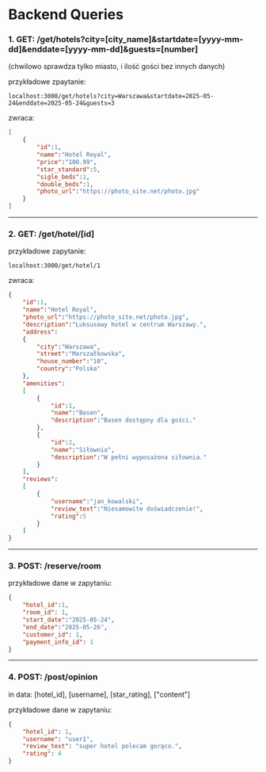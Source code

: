 # Backend Queries


### 1. GET: /get/hotels?city=[city_name]&startdate=[yyyy-mm-dd]&enddate=[yyyy-mm-dd]&guests=[number]

(chwilowo sprawdza tylko miasto, i ilość gości bez innych danych)

przykładowe zpaytanie:

`localhost:3000/get/hotels?city=Warszawa&startdate=2025-05-24&enddate=2025-05-24&guests=3`

zwraca:

```json
[
    {
        "id":1,
        "name":"Hotel Royal",
        "price":"100.99",
        "star_standard":5,
        "sigle_beds":1,
        "double_beds":1,
        "photo_url":"https://photo_site.net/photo.jpg"
    }
]
```
------------------
### 2. GET: /get/hotel/[id]

przykładowe zapytanie:

`localhost:3000/get/hotel/1`

zwraca:
```json
{
    "id":1,
    "name":"Hotel Royal",
    "photo_url":"https://photo_site.net/photo.jpg",
    "description":"Luksusowy hotel w centrum Warszawy.",
    "address":
    {
        "city":"Warszawa",
        "street":"Marszałkowska",
        "house_number":"10",
        "country":"Polska"
    },
    "amenities":
    [
        {
            "id":1,
            "name":"Basen",
            "description":"Basen dostępny dla gości."
        },
        {
            "id":2,
            "name":"Siłownia",
            "description":"W pełni wyposażona siłownia."
        }
    ],
    "reviews":
    [
        {
            "username":"jan_kowalski",
            "review_text":"Niesamowite doświadczenie!",
            "rating":5
        }
    ]
}

```
-------------------
### 3. POST: /reserve/room  

przykładowe dane w zapytaniu:
```json
{
    "hotel_id":1, 
    "room_id": 1, 
    "start_date":"2025-05-24", 
    "end_date":"2025-05-26", 
    "customer_id": 1, 
    "payment_info_id": 1
}
```

----------------------

### 4. POST: /post/opinion
in data: [hotel_id], [username], [star_rating], ["content"]

przykładowe dane w zapytaniu:

```json
{
    "hotel_id": 1,
    "username": "user1",
    "review_text": "super hotel polecam gorąco.",
    "rating": 4
}
```